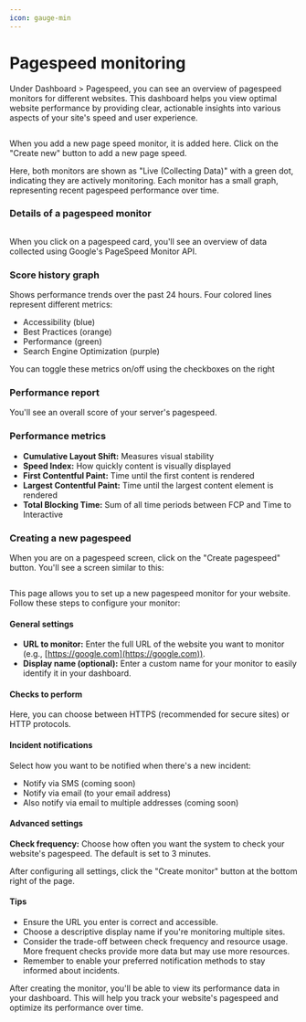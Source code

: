 ```yaml
---
icon: gauge-min
---
```


# Pagespeed monitoring

Under Dashboard > Pagespeed, you can see an overview of pagespeed monitors for different websites. This dashboard helps you view optimal website performance by providing clear, actionable insights into various aspects of your site's speed and user experience.

<figure><img src=".gitbook/assets/Screenshot 2024-10-03 at 11.37.47 PM (1).png" alt=""><figcaption></figcaption></figure>

When you add a new page speed monitor, it is added here. Click on the "Create new" button to add a new page speed.&#x20;

Here, both monitors are shown as "Live (Collecting Data)" with a green dot, indicating they are actively monitoring. Each monitor has a small graph, representing recent pagespeed performance over time.

### Details of a pagespeed monitor

<figure><img src=".gitbook/assets/Screenshot 2024-10-03 at 11.41.55 PM.png" alt=""><figcaption></figcaption></figure>

When you click on a pagespeed card, you'll see an overview of data collected using Google's PageSpeed Monitor API.&#x20;

### Score history graph

Shows performance trends over the past 24 hours. Four colored lines represent different metrics:

* Accessibility (blue)
* Best Practices (orange)
* Performance (green)
* Search Engine Optimization (purple)

You can toggle these metrics on/off using the checkboxes on the right

### Performance report

You'll see an overall score of your server's pagespeed.&#x20;

### Performance metrics

* **Cumulative Layout Shift:** Measures visual stability
* **Speed Index:** How quickly content is visually displayed
* **First Contentful Paint:** Time until the first content is rendered
* **Largest Contentful Paint:** Time until the largest content element is rendered
* **Total Blocking Time:** Sum of all time periods between FCP and Time to Interactive

### Creating a new pagespeed&#x20;

When you are on a pagespeed screen, click on the "Create pagespeed" button. You'll see a screen similar to this:&#x20;

<figure><img src=".gitbook/assets/Screenshot 2024-10-03 at 11.47.41 PM.png" alt=""><figcaption></figcaption></figure>

This page allows you to set up a new pagespeed monitor for your website. Follow these steps to configure your monitor:

#### General settings

* **URL to monitor:** Enter the full URL of the website you want to monitor (e.g., [https://google.com](https://google.com)).
* **Display name (optional):** Enter a custom name for your monitor to easily identify it in your dashboard.

#### Checks to perform

Here, you can choose between HTTPS (recommended for secure sites) or HTTP protocols.

#### Incident notifications&#x20;

Select how you want to be notified when there's a new incident:

* Notify via SMS (coming soon)
* Notify via email (to your email address)
* Also notify via email to multiple addresses (coming soon)

#### Advanced settings

**Check frequency:** Choose how often you want the system to check your website's pagespeed. The default is set to 3 minutes.

After configuring all settings, click the "Create monitor" button at the bottom right of the page.

#### Tips

* Ensure the URL you enter is correct and accessible.
* Choose a descriptive display name if you're monitoring multiple sites.
* Consider the trade-off between check frequency and resource usage. More frequent checks provide more data but may use more resources.
* Remember to enable your preferred notification methods to stay informed about incidents.

After creating the monitor, you'll be able to view its performance data in your dashboard. This will help you track your website's pagespeed and optimize its performance over time.







